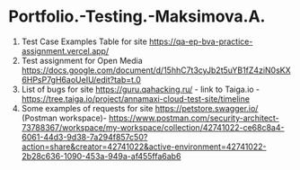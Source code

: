 # Portfolio.-Testing.-Maksimova.A.
1. Test Case Examples Table for site https://qa-ep-bva-practice-assignment.vercel.app/
2. Test assignment for Open Media https://docs.google.com/document/d/15hhC7t3cyJb2t5uYB1fZ4ziN0sKX6HPsP7gH6aoUeIU/edit?tab=t.0
3. List of bugs for site https://guru.qahacking.ru/  - link to Taiga.io - https://tree.taiga.io/project/annamaxi-cloud-test-site/timeline
4. Some examples of requests for site https://petstore.swagger.io/ (Postman workspace)- https://www.postman.com/security-architect-73788367/workspace/my-workspace/collection/42741022-ce68c8a4-6061-44d3-9d38-7a294f857c50?action=share&creator=42741022&active-environment=42741022-2b28c636-1090-453a-949a-af455ffa6ab6
